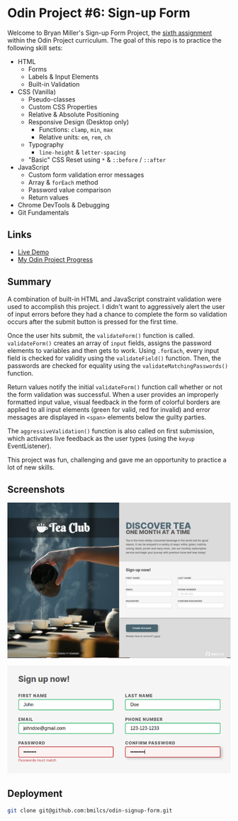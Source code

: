# Odin Project #6: Sign-up Form

Welcome to Bryan Miller's Sign-up Form Project, the [sixth assignment](https://www.theodinproject.com/lessons/node-path-intermediate-html-and-css-sign-up-form) within the Odin Project curriculum. The goal of this repo is to practice the following skill sets:

- HTML
  - Forms
  - Labels & Input Elements
  - Built-in Validation
- CSS (Vanilla)
  - Pseudo-classes
  - Custom CSS Properties
  - Relative & Absolute Positioning
  - Responsive Design (Desktop only)
    - Functions: `clamp`, `min`, `max`
    - Relative units: `em`, `rem`, `ch`
  - Typography
    - `line-height` & `letter-spacing`
  - "Basic" CSS Reset using `*` & `::before` / `::after`
- JavaScript
  - Custom form validation error messages
  - Array & `forEach` method
  - Password value comparison
  - Return values
- Chrome DevTools & Debugging
- Git Fundamentals

## Links

- [Live Demo](https://bmilcs.github.io/odin-signup-form/)
- [My Odin Project Progress](https://github.com/bmilcs/odin-project)

## Summary

A combination of built-in HTML and JavaScript constraint validation were used to accomplish this project. I didn't want to aggressively alert the user of input errors before they had a chance to complete the form so validation occurs after the submit button is pressed for the first time.

Once the user hits submit, the `validateForm()` function is called. `validateForm()` creates an array of `input` fields, assigns the password elements to variables and then gets to work. Using `.forEach`, every input field is checked for validity using the `validateField()` function. Then, the passwords are checked for equality using the `validateMatchingPasswords()` function.

Return values notify the initial `validateForm()` function call whether or not the form validation was successful. When a user provides an improperly formatted input value, visual feedback in the form of colorful borders are applied to all input elements (green for valid, red for invalid) and error messages are displayed in `<span>` elements below the guilty parties.

The `aggressiveValidation()` function is also called on first submission, which activates live feedback as the user types (using the `keyup` EventListener).

This project was fun, challenging and gave me an opportunity to practice a lot of new skills.

## Screenshots

![Screenshot](images/screenshot1.png)

![Validation](images/validation.png)

## Deployment

```sh
git clone git@github.com:bmilcs/odin-signup-form.git
```

